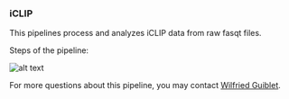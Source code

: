 ### iCLIP 

This pipelines process and analyzes iCLIP data from raw fasqt files.

Steps of the pipeline:


 
![alt text](https://github.com/NCI-RBL/Dockers/iCLIP_graph.png)
 

For more questions about this pipeline, you may contact [Wilfried Guiblet](mailto:guibletwm@nih.gov).
